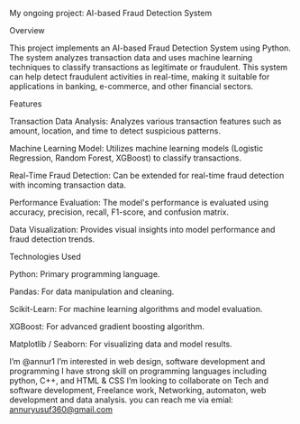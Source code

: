 My ongoing project:
AI-based Fraud Detection System

Overview

This project implements an AI-based Fraud Detection System using Python. The system analyzes transaction data and uses machine learning techniques to classify transactions as legitimate or fraudulent. This system can help detect fraudulent activities in real-time, making it suitable for applications in banking, e-commerce, and other financial sectors.

Features

Transaction Data Analysis: Analyzes various transaction features such as amount, location, and time to detect suspicious patterns.

Machine Learning Model: Utilizes machine learning models (Logistic Regression, Random Forest, XGBoost) to classify transactions.

Real-Time Fraud Detection: Can be extended for real-time fraud detection with incoming transaction data.

Performance Evaluation: The model's performance is evaluated using accuracy, precision, recall, F1-score, and confusion matrix.

Data Visualization: Provides visual insights into model performance and fraud detection trends.

Technologies Used

Python: Primary programming language.

Pandas: For data manipulation and cleaning.

Scikit-Learn: For machine learning algorithms and model evaluation.

XGBoost: For advanced gradient boosting algorithm.

Matplotlib / Seaborn: For visualizing data and model results.



 I’m @annur1
 I’m interested in web design, software development and programming
 I have strong skill on programming languages including python, C++, and HTML & CSS
 I’m looking to collaborate on Tech and software development, Freelance work, Networking, automaton, web development and data analysis.
 you can reach me via emial: annuryusuf360@gmail.com


<!---
annur is here to collaborate with companies and programmers. I have a strong skills in programming languages such as python, C++, and HTML & CSS.
I am currently studying automation and Artifical intelligence. I am open to work in some companies from iraq and other places.
--->
